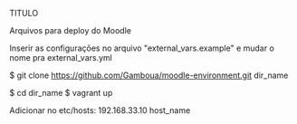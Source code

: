 TITULO

Arquivos para deploy do Moodle

Inserir as configurações no arquivo "external_vars.example" e mudar o nome pra external_vars.yml

$ git clone https://github.com/Gamboua/moodle-environment.git dir_name

$ cd dir_name
$ vagrant up

Adicionar no etc/hosts:
192.168.33.10   host_name
